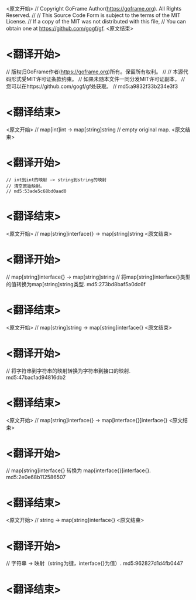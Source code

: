 
<原文开始>
// Copyright GoFrame Author(https://goframe.org). All Rights Reserved.
//
// This Source Code Form is subject to the terms of the MIT License.
// If a copy of the MIT was not distributed with this file,
// You can obtain one at https://github.com/gogf/gf.
<原文结束>

# <翻译开始>
// 版权归GoFrame作者(https://goframe.org)所有。保留所有权利。
//
// 本源代码形式受MIT许可证条款约束。
// 如果未随本文件一同分发MIT许可证副本，
// 您可以在https://github.com/gogf/gf处获取。
// md5:a9832f33b234e3f3
# <翻译结束>


<原文开始>
	// map[int]int -> map[string]string
	// empty original map.
<原文结束>

# <翻译开始>
	// int到int的映射 -> string到string的映射
	// 清空原始映射。
	// md5:53ade5c68bd0aad0
# <翻译结束>


<原文开始>
// map[string]interface{} -> map[string]string
<原文结束>

# <翻译开始>
// map[string]interface{} -> map[string]string
// 将map[string]interface{}类型的值转换为map[string]string类型. md5:273bd8baf5a0dc6f
# <翻译结束>


<原文开始>
// map[string]string -> map[string]interface{}
<原文结束>

# <翻译开始>
// 将字符串到字符串的映射转换为字符串到接口的映射. md5:47bac1ad94816db2
# <翻译结束>


<原文开始>
// map[string]interface{} -> map[interface{}]interface{}
<原文结束>

# <翻译开始>
// map[string]interface{} 转换为 map[interface{}]interface{}. md5:2e0e68b112586507
# <翻译结束>


<原文开始>
// string -> map[string]interface{}
<原文结束>

# <翻译开始>
// 字符串 -> 映射（string为键，interface{}为值）. md5:962827d1d4fb0447
# <翻译结束>

